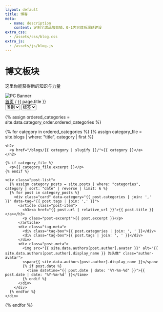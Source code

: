 ```yaml
---
layout: default
title: 博客
meta:
  - name: description
    content: 定制全球品牌营销，0-1内容体系深耕建设
extra_css:
  - /assets/css/blog.css
extra_js:
  - /assets/js/blog.js
---
```


<div class="content-banner">
  <div class="content-banner-text">
    <h1>博文板块</h1>
    <p>这里你能获得新的知识与力量</p>
  </div>
  <img src="{{ '/assets/images/social-media.jpg' | relative_url }}" alt="PC Banner" class="pc-banner">
</div>

<main class="blog-content">
  <div class="filter-container">
    <div class="breadcrumb">
      <a href="/">首页</a> /
      {{ page.title }}
    </div>
    <select id="category-select">
      <option value="">类别</option>
    </select>
    <select id="tag-select">
      <option value="">标签</option>
    </select>
  </div>

  {% assign ordered_categories = site.data.category_order.ordered_categories %}

  {% for category in ordered_categories %}
    {% assign category_file = site.blogs | where: "title", category | first %}

    <h2>
      <a href="/blogs/{{ category | slugify }}/">{{ category }}</a>
    </h2>

    {% if category_file %}
      <p>{{ category_file.excerpt }}</p>
    {% endif %}

    <div class="post-list">
      {% assign category_posts = site.posts | where: "categories", category | sort: "date" | reverse | limit: 6 %}
      {% for post in category_posts %}
        <div class="card" data-category="{{ post.categories | join: ',' }}" data-tag="{{ post.tags | join: ',' }}">
          <article class="post-item">
            <h3><a href="{{ post.url | relative_url }}">{{ post.title }}</a></h3>
            <p class="post-excerpt">{{ post.excerpt }}</p>
          </article>
          <div class="tag-meta">
            <div class="tag-box">{{ post.categories | join: ', ' }}</div>
            <div class="tag-box">{{ post.tags | join: ', ' }}</div>
          </div>
          <div class="post-meta">
            <img src="{{ site.data.authors[post.author].avatar }}" alt="{{ site.data.authors[post.author].display_name }} 的头像" class="author-avatar">
            <span>{{ site.data.authors[post.author].display_name }}</span>
            {% if post.date %}
              <time datetime="{{ post.date | date: '%Y-%m-%d' }}">{{ post.date | date: '%Y-%m-%d' }}</time>
            {% endif %}
          </div>
        </div>
      {% endfor %}
    </div>
  {% endfor %}

  <div id="pagination"></div>
</main>
